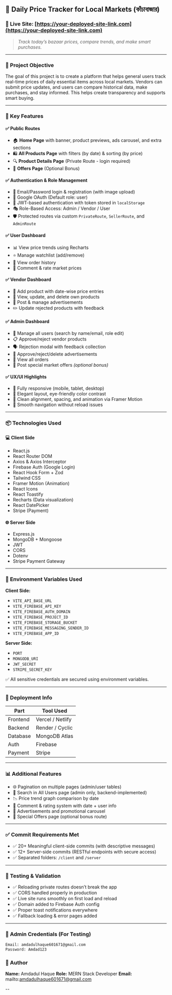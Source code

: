 ## 🛒 Daily Price Tracker for Local Markets (কাঁচাবাজার)

### 🔗 Live Site: [https://your-deployed-site-link.com](https://your-deployed-site-link.com)

> *Track today’s bazaar prices, compare trends, and make smart purchases.*

---

### 📌 Project Objective

The goal of this project is to create a platform that helps general users track real-time prices of daily essential items across local markets. Vendors can submit price updates, and users can compare historical data, make purchases, and stay informed. This helps create transparency and supports smart buying.

---

### 🔑 Key Features

#### ✅ Public Routes

* 🏠 **Home Page** with banner, product previews, ads carousel, and extra sections
* 🛍️ **All Products Page** with filters (by date) & sorting (by price)
* 🔍 **Product Details Page** (Private Route - login required)
* 🎁 **Offers Page** (Optional Bonus)

#### ✅ Authentication & Role Management

* 🔐 Email/Password login & registration (with image upload)
* 🔐 Google OAuth (Default role: user)
* 🧾 JWT-based authentication with token stored in `localStorage`
* 🎭 Role-Based Access: Admin / Vendor / User
* 🛡️ Protected routes via custom `PrivateRoute`, `SellerRoute`, and `AdminRoute`

#### ✅ User Dashboard

* 📊 View price trends using Recharts
* ⭐ Manage watchlist (add/remove)
* 🛒 View order history
* 💬 Comment & rate market prices

#### ✅ Vendor Dashboard

* 📝 Add product with date-wise price entries
* 🧺 View, update, and delete own products
* 📢 Post & manage advertisements
* ✏️ Update rejected products with feedback

#### ✅ Admin Dashboard

* 👥 Manage all users (search by name/email, role edit)
* 📋 Approve/reject vendor products
* 🗣️ Rejection modal with feedback collection
* 📢 Approve/reject/delete advertisements
* 🛒 View all orders
* 🎁 Post special market offers *(optional bonus)*

#### ✅ UX/UI Highlights

* 📱 Fully responsive (mobile, tablet, desktop)
* 🎨 Elegant layout, eye-friendly color contrast
* 🧭 Clean alignment, spacing, and animation via Framer Motion
* 🔄 Smooth navigation without reload issues

---

### 📦 Technologies Used

#### 💻 Client Side

* React.js
* React Router DOM
* Axios & Axios Interceptor
* Firebase Auth (Google Login)
* React Hook Form + Zod
* Tailwind CSS
* Framer Motion (Animation)
* React Icons
* React Toastify
* Recharts (Data visualization)
* React DatePicker
* Stripe (Payment)

#### 🌐 Server Side

* Express.js
* MongoDB + Mongoose
* JWT
* CORS
* Dotenv
* Stripe Payment Gateway

---

### 🔐 Environment Variables Used

**Client Side:**

* `VITE_API_BASE_URL`
* `VITE_FIREBASE_API_KEY`
* `VITE_FIREBASE_AUTH_DOMAIN`
* `VITE_FIREBASE_PROJECT_ID`
* `VITE_FIREBASE_STORAGE_BUCKET`
* `VITE_FIREBASE_MESSAGING_SENDER_ID`
* `VITE_FIREBASE_APP_ID`

**Server Side:**

* `PORT`
* `MONGODB_URI`
* `JWT_SECRET`
* `STRIPE_SECRET_KEY`

✅ All sensitive credentials are secured using environment variables.

---

### 🚀 Deployment Info

| Part     | Tool Used        |
| -------- | ---------------- |
| Frontend | Vercel / Netlify |
| Backend  | Render / Cyclic  |
| Database | MongoDB Atlas    |
| Auth     | Firebase         |
| Payment  | Stripe           |

---

### 📊 Additional Features

* 🌐 Pagination on multiple pages (admin/user tables)
* 🔎 Search in All Users page (admin only, backend-implemented)
* 📉 Price trend graph comparison by date
* 💬 Comment & rating system with date + user info
* 📢 Advertisements and promotional carousel
* 🎁 Special Offers page (optional bonus route)

---

### ✅ Commit Requirements Met

* ✅ 20+ Meaningful client-side commits (with descriptive messages)
* ✅ 12+ Server-side commits (RESTful endpoints with secure access)
* ✅ Separated folders: `/client` and `/server`

---

### 🧪 Testing & Validation

* ✅ Reloading private routes doesn’t break the app
* ✅ CORS handled properly in production
* ✅ Live site runs smoothly on first load and reload
* ✅ Domain added to Firebase Auth config
* ✅ Proper toast notifications everywhere
* ✅ Fallback loading & error pages added

---

### 👤 Admin Credentials (For Testing)

```txt
Email: amdadulhaque601671@gmail.com
Password: Amdad123
```

### 💬 Author

**Name:** Amdadul Haque
**Role:** MERN Stack Developer
**Email:** mailto:amdadulhaque601671@gmail.com

--